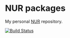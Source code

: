 # NUR packages

My personal [NUR](https://github.com/nix-community/NUR) repository.

[![Build Status](https://travis-ci.com/smaret/nur-packages.svg?branch=master)](https://travis-ci.com/smaret/nur-packages)


